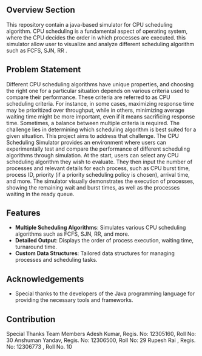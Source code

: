 ## Overview Section 

This repository contain a java-based simulator for CPU scheduling algorithm. CPU scheduling is a fundamental aspect of operating system, where the CPU decides the order in which processes are executed. this simulator allow user to visualize and analyze different scheduling algorithm such as FCFS, SJN, RR .

## Problem Statement

Different CPU scheduling algorithms have unique properties, and choosing the right one for a particular situation depends on various criteria used to compare their performance. These criteria are referred to as CPU scheduling criteria. For instance, in some cases, maximizing response time may be prioritized over throughput, while in others, minimizing average waiting time might be more important, even if it means sacrificing response time. Sometimes, a balance between multiple criteria is required. The challenge lies in determining which scheduling algorithm is best suited for a given situation. This project aims to address that challenge. The CPU Scheduling Simulator provides an environment where users can experimentally test and compare the performance of different scheduling algorithms through simulation. At the start, users can select any CPU scheduling algorithm they wish to evaluate. They then input the number of processes and relevant details for each process, such as CPU burst time, process ID, priority (if a priority scheduling policy is chosen), arrival time, and more. The simulator visually demonstrates the execution of processes, showing the remaining wait and burst times, as well as the processes waiting in the ready queue.

## Features
 
- **Multiple Scheduling Algorithms**: Simulates various CPU scheduling algorithms such as FCFS, SJN, RR, and more.
- **Detailed Output**: Displays the order of process execution, waiting time, turnaround time.
- **Custom Data Structures**: Tailored data structures for managing processes and scheduling tasks.

## Acknowledgements
 
- Special thanks to the developers of the Java programming language for providing the necessary tools and frameworks.

## Contribution 

Special Thanks
Team Members
Adesh Kumar, Regis. No: 12305160, Roll No: 30
Anshuman Yandav, Regis. No: 12306500, Roll No: 29 
Rupesh Rai , Regis. No: 12306773 , Roll No. 10
